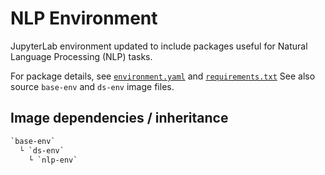 # NLP Environment

JupyterLab environment updated to include packages useful for Natural Language Processing (NLP) tasks.

For package details, see [`environment.yaml`](./environment.yaml) and [`requirements.txt`](./requirements.txt)
See also source `base-env` and `ds-env` image files.

## Image dependencies / inheritance

```txt
`base-env`
  └ `ds-env`
    └ `nlp-env`
```

